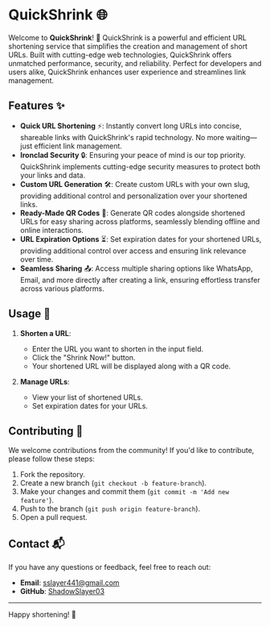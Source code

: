 # QuickShrink 🌐

Welcome to **QuickShrink**! 🚀 QuickShrink is a powerful and efficient URL shortening service that simplifies the creation and management of short URLs. Built with cutting-edge web technologies, QuickShrink offers unmatched performance, security, and reliability. Perfect for developers and users alike, QuickShrink enhances user experience and streamlines link management.

## Features ✨

- **Quick URL Shortening** ⚡: Instantly convert long URLs into concise, shareable links with QuickShrink's rapid technology. No more waiting—just efficient link management.
- **Ironclad Security** 🔒: Ensuring your peace of mind is our top priority. QuickShrink implements cutting-edge security measures to protect both your links and data.
- **Custom URL Generation** 🛠️: Create custom URLs with your own slug, providing additional control and personalization over your shortened links.
- **Ready-Made QR Codes** 📱: Generate QR codes alongside shortened URLs for easy sharing across platforms, seamlessly blending offline and online interactions.
- **URL Expiration Options** ⏳: Set expiration dates for your shortened URLs, providing additional control over access and ensuring link relevance over time.
- **Seamless Sharing** 📤: Access multiple sharing options like WhatsApp, Email, and more directly after creating a link, ensuring effortless transfer across various platforms.


## Usage 📖

1. **Shorten a URL**:
    - Enter the URL you want to shorten in the input field.
    - Click the "Shrink Now!" button.
    - Your shortened URL will be displayed along with a QR code.

2. **Manage URLs**:
    - View your list of shortened URLs.
    - Set expiration dates for your URLs.

## Contributing 🤝

We welcome contributions from the community! If you'd like to contribute, please follow these steps:

1. Fork the repository.
2. Create a new branch (`git checkout -b feature-branch`).
3. Make your changes and commit them (`git commit -m 'Add new feature'`).
4. Push to the branch (`git push origin feature-branch`).
5. Open a pull request.

## Contact 📬

If you have any questions or feedback, feel free to reach out:

- **Email**: sslayer441@gmail.com
- **GitHub**: [ShadowSlayer03](https://github.com/ShadowSlayer03)

---

Happy shortening! 🎉